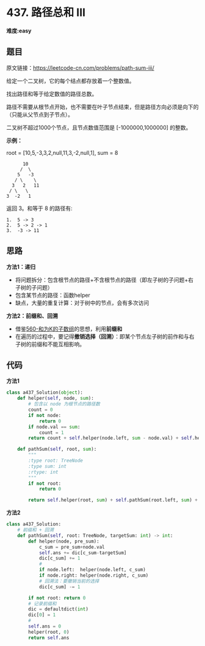 # 437. 路径总和 III
**难度:easy**
## 题目
原文链接：https://leetcode-cn.com/problems/path-sum-iii/

给定一个二叉树，它的每个结点都存放着一个整数值。

找出路径和等于给定数值的路径总数。

路径不需要从根节点开始，也不需要在叶子节点结束，但是路径方向必须是向下的（只能从父节点到子节点）。

二叉树不超过1000个节点，且节点数值范围是 [-1000000,1000000] 的整数。

**示例：**

root = [10,5,-3,3,2,null,11,3,-2,null,1], sum = 8
```
      10
     /  \
    5   -3
   / \    \
  3   2   11
 / \   \
3  -2   1
```
返回 3。和等于 8 的路径有:
```
1.  5 -> 3
2.  5 -> 2 -> 1
3.  -3 -> 11
```
## 思路
**方法1：递归**
* 将问题拆分：包含根节点的路径+不含根节点的路径（即左子树的子问题+右子树的子问题）
* 包含某节点的路径：函数helper
* 缺点，大量的重复计算：对于树中的节点，会有多次访问

**方法2：前缀和、回溯**
* 借鉴[560-和为K的子数组](https://github.com/czzbb/leetcode-python/blob/master/code/0560-%E5%92%8C%E4%B8%BAK%E7%9A%84%E5%AD%90%E6%95%B0%E7%BB%84.md)的思想，利用**前缀和**
* 在遍历的过程中，要记得**撤销选择（回溯）**：即某个节点左子树的前作和与右子树的前缀和不能互相影响。

## 代码
**方法1**
```python
class a437_Solution(object):
    def helper(self, node, sum):
        # 包含以 node 为根节点的路径数
        count = 0
        if not node:
            return 0
        if node.val == sum:
            count = 1
        return count + self.helper(node.left, sum - node.val) + self.helper(node.right, sum - node.val)

    def pathSum(self, root, sum):
        """
        :type root: TreeNode
        :type sum: int
        :rtype: int
        """
        if not root:
            return 0

        return self.helper(root, sum) + self.pathSum(root.left, sum) + self.pathSum(root.right, sum)
```
**方法2**
```python
class a437_Solution:
    # 前缀和 + 回溯
    def pathSum(self, root: TreeNode, targetSum: int) -> int:
        def helper(node, pre_sum):
            c_sum = pre_sum+node.val
            self.ans += dic[c_sum-targetSum]
            dic[c_sum] += 1
            #
            if node.left:  helper(node.left, c_sum)
            if node.right: helper(node.right, c_sum)
            # 回溯法：要撤销当前的选择
            dic[c_sum] -= 1

        if not root: return 0
        # 记录前缀和
        dic = defaultdict(int)
        dic[0] = 1
        #
        self.ans = 0
        helper(root, 0)
        return self.ans
```
